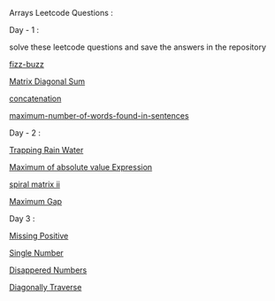 
Arrays Leetcode Questions :

Day - 1 :

solve these leetcode questions and save the answers in the repository 

[fizz-buzz](https://leetcode.com/problems/fizz-buzz)

[Matrix Diagonal Sum](https://leetcode.com/problems/matrix-diagonal-sum)

[concatenation](https://leetcode.com/problems/concatenation-of-array)

[maximum-number-of-words-found-in-sentences](https://leetcode.com/problems/maximum-number-of-words-found-in-sentences)

Day - 2 :

[Trapping Rain Water](https://leetcode.com/problems/trapping-rain-water)

[Maximum of absolute value Expression](https://leetcode.com/problems/maximum-of-absolute-value-expression)

[spiral matrix ii](https://leetcode.com/problems/spiral-matrix-ii)

[Maximum Gap](https://leetcode.com/problems/maximum-gap)

Day 3 :

[Missing Positive](https://leetcode.com/problems/first-missing-positive/?envType=list&envId=oal4feim)

[Single Number](https://leetcode.com/problems/single-number/?envType=list&envId=oal4feim)

[Disappered Numbers](https://leetcode.com/problems/find-all-numbers-disappeared-in-an-array/?envType=list&envId=oal4feim)

[Diagonally Traverse](https://leetcode.com/problems/diagonal-traverse/?envType=list&envId=oal4feim)

